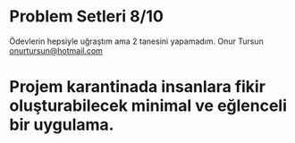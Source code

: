 # Problem Setleri 8/10
Ödevlerin hepsiyle uğraştım ama 2 tanesini yapamadım.
Onur Tursun
onurtursun@hotmail.com
# Projem karantinada insanlara fikir oluşturabilecek minimal ve eğlenceli bir uygulama.
